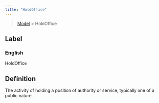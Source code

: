 ```yaml
---
title: "HoldOffice"
---
```


> [Model](./../) > HoldOffice

## Label

### English
HoldOffice


## Definition
The activity of holding a position of authority or service, typically one of a public nature. 


    
